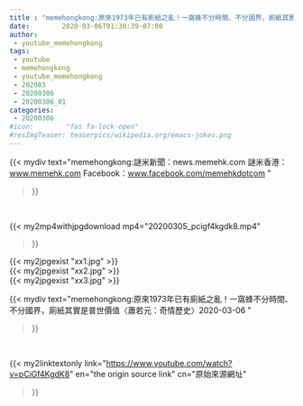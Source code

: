 ```yaml
---
title : "memehongkong:原來1973年已有廁紙之亂！一窩蜂不分時間、不分國界，廁紙其實是普世價值〈蕭若元：奇情歷史〉2020-03-06 "
date:        2020-03-06T01:30:39-07:00
author:
 - youtube_memehongkong
tags:
 - youtube
 - memehongkong
 - youtube_memehongkong
 - 202003
 - 20200306
 - 20200306_01
categories:
 - 20200306
#icon:        "fas fa-lock-open"
#resImgTeaser: teaserpics/wikipedia.org/emacs-jokes.png
---
```


{{< mydiv text="memehongkong:謎米新聞：news.memehk.com 謎米香港： www.memehk.com Facebook：www.facebook.com/memehkdotcom "
>}}
<br>


{{< my2mp4withjpgdownload mp4="20200305_pcigf4kgdk8.mp4"
>}}

{{< my2jpgexist "xx1.jpg" >}}<br>
{{< my2jpgexist "xx2.jpg" >}}<br>
{{< my2jpgexist "xx3.jpg" >}}<br>



{{< mydiv text="memehongkong:原來1973年已有廁紙之亂！一窩蜂不分時間、不分國界，廁紙其實是普世價值〈蕭若元：奇情歷史〉2020-03-06 "
>}}
<br>

{{< my2linktextonly link="https://www.youtube.com/watch?v=pCiGf4KgdK8"
en="the origin source link" cn="原始來源網址"
>}}


<br>

